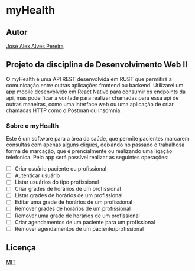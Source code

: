 # myHealth

## Autor
[José Alex Alves Pereira](https://alexalves.herokuapp.com)

## Projeto da disciplina de Desenvolvimento Web II

O myHealth é uma API REST desenvolvida em RUST que permitirá a comunicação entre outras aplicações frontend ou backend. Utilizarei um app mobile desenvolvido em React Native para consumir os endpoints da api, mas pode ficar a vontade para realizar chamadas para essa api de outras maneiras, como uma interface web ou uma aplicação de criar chamadas HTTP como o Postman ou Insomnia.

### Sobre o myHealth
Este é um software para a área da saúde, que permite pacientes marcarem consultas com apenas alguns cliques, deixando no passado o trabalhosa forma de marcação, que é prencialmente ou realizando uma ligação telefonica. Pelo app será possível realizar as seguintes operações:

- [ ] Criar usuário paciente ou profissional
- [ ] Autenticar usuário
- [ ] Listar usuários do tipo profissional
- [ ] Criar grades de horários de um profissional
- [ ] Listar grades de horários de um profissional
- [ ] Editar uma grade de horários de um profissional
- [ ] Remover grades de horários de um profissional
- [ ] Remover uma grade de horários de um profissional
- [ ] Criar agendamentos de um paciente para um profissional
- [ ] Remover agendamentos de um paciente/profissional

## Licença
[MIT](https://choosealicense.com/licenses/mit/)
